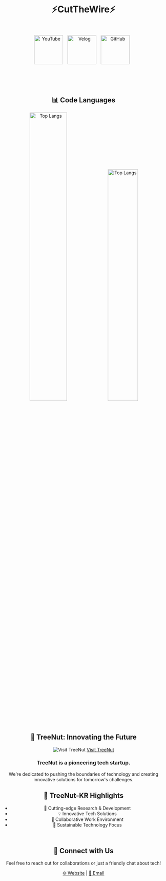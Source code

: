 <div align="center" style="width: 100%;">

  <h1>⚡CutTheWire⚡</h1>   

<br>



<br>

  <a href="https://www.youtube.com/@CutTheWire777" target="_blank" style="display: inline-block; margin-right: 10px;">
  <img alt="YouTube" src="https://img.shields.io/badge/YouTube-FF0000.svg?&style=for-the-badge&logo=youtube&logoColor=white" style="height: 90px;"/></a>
  <a href="https://velog.io/@saeon/posts" target="_blank" style="display: inline-block; margin-right: 10px;">
  <img alt="Velog" src ="https://img.shields.io/badge/Velog-0AC18E.svg?&style=for-the-badge&logoColor=white" style="height: 90px;"/></a>
  <a href="https://github.com/TreeNut-KR" target="_blank" style="display: inline-block; margin-right: 10px;">
  <img alt="GitHub" src="https://img.shields.io/badge/GitHub-181717.svg?&style=for-the-badge&logo=github&logoColor=white" style="height: 90px;"/></a>

<br><br><br>

<h2>📊 Code Languages</h2> 
<p align="center">
  <img width="48%" src="https://github-readme-stats.vercel.app/api/top-langs/?username=CutTheWire&layout=compact&hide=html,TeX,C,CSS&theme=highcontrast" alt="Top Langs">
  <img width="43%" src="https://github-readme-stats.vercel.app/api/top-langs/?username=CutTheWire&layout=donut&hide=html,TeX,C,CSS&theme=highcontrast" alt="Top Langs">
</p>

<br>

<h2>🚀 TreeNut: Innovating the Future</h2>

![Visit TreeNut](https://drive.google.com/uc?export=view&id=1qGeiBiwKpuTZPUJ36tgIKpFSnT2ek6u9)
[Visit TreeNut](https://github.com/TreeNut-KR)

### TreeNut is a pioneering tech startup. 
We're dedicated to pushing the boundaries of technology and creating innovative solutions for tomorrow's challenges.

<h2>🌟 TreeNut-KR Highlights</h2>

- 🔬 Cutting-edge Research & Development
- 💡 Innovative Tech Solutions
- 🤝 Collaborative Work Environment
- 🌱 Sustainable Technology Focus

<br>

<h2>🔗 Connect with Us</h2>

Feel free to reach out for collaborations or just a friendly chat about tech!

[🌐 Website](#) | [📧 Email](#)

</div>

